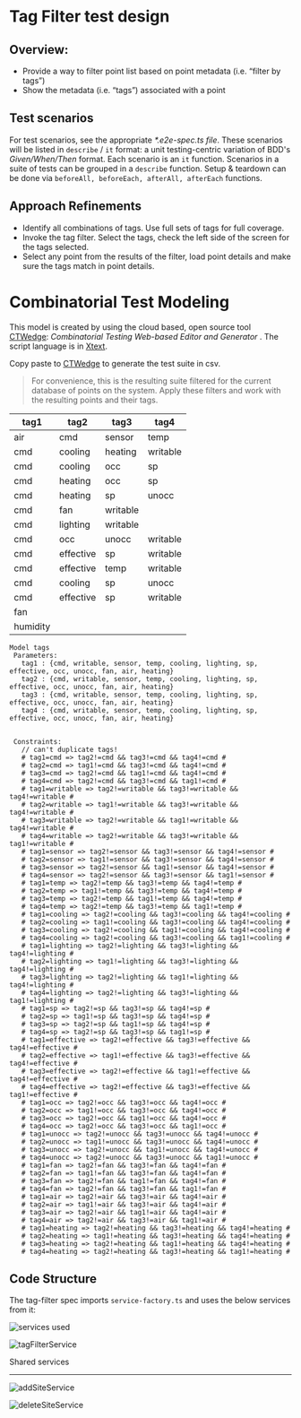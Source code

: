 # Tag Filter test design

## Overview:

* Provide a way to filter point list based on point metadata (i.e. “filter by tags”)
* Show the metadata (i.e. “tags”) associated with a point

## Test scenarios

For test scenarios, see the appropriate *\*.e2e-spec.ts file*.  These scenarios will be listed in `describe` / `it` format: a unit testing-centric variation of BDD's *Given/When/Then* format. Each scenario is an `it` function. Scenarios in a suite of tests can be grouped in a `describe` function. Setup & teardown can be done via `beforeAll, beforeEach, afterAll, afterEach` functions.

## Approach Refinements

* Identify all combinations of tags. Use full sets of tags for full coverage.
* Invoke the tag filter. Select the tags, check the left side of the screen for the tags selected.
* Select any point from the results of the filter, load point details and make sure the tags match in point details.

Combinatorial Test Modeling
===========================

This model is created by using the cloud based, open source tool [CTWedge](http://foselab.unibg.it/ctwedge/): *Combinatorial Testing Web-based Editor and Generator* . The script language is in [Xtext](https://www.eclipse.org/Xtext/).

Copy paste to [CTWedge](http://foselab.unibg.it/ctwedge/) to generate the test suite  in csv.

>For convenience, this is the resulting  suite filtered for the current database of points on the system.
>Apply these filters and work with the resulting points and their tags.

tag1 | tag2 | tag3 | tag4
-----|------|------|-----
air | cmd | sensor | temp
cmd | cooling | heating | writable
cmd | cooling | occ | sp
cmd | heating | occ | sp
cmd  | heating | sp | unocc
cmd | fan | writable |
cmd | lighting | writable |
cmd | occ | unocc | writable
cmd | effective | sp | writable
cmd | effective | temp | writable
cmd  | cooling | sp | unocc
cmd | effective | sp | writable
fan |  |  |
humidity |  |  |

```
Model tags
 Parameters:
   tag1 : {cmd, writable, sensor, temp, cooling, lighting, sp, effective, occ, unocc, fan, air, heating}
   tag2 : {cmd, writable, sensor, temp, cooling, lighting, sp, effective, occ, unocc, fan, air, heating}
   tag3 : {cmd, writable, sensor, temp, cooling, lighting, sp, effective, occ, unocc, fan, air, heating}
   tag4 : {cmd, writable, sensor, temp, cooling, lighting, sp, effective, occ, unocc, fan, air, heating}


 Constraints:
   // can't duplicate tags!
   # tag1=cmd => tag2!=cmd && tag3!=cmd && tag4!=cmd #
   # tag2=cmd => tag1!=cmd && tag3!=cmd && tag4!=cmd #
   # tag3=cmd => tag2!=cmd && tag1!=cmd && tag4!=cmd #
   # tag4=cmd => tag2!=cmd && tag3!=cmd && tag1!=cmd #
   # tag1=writable => tag2!=writable && tag3!=writable && tag4!=writable #
   # tag2=writable => tag1!=writable && tag3!=writable && tag4!=writable #
   # tag3=writable => tag2!=writable && tag1!=writable && tag4!=writable #
   # tag4=writable => tag2!=writable && tag3!=writable && tag1!=writable #
   # tag1=sensor => tag2!=sensor && tag3!=sensor && tag4!=sensor #
   # tag2=sensor => tag1!=sensor && tag3!=sensor && tag4!=sensor #
   # tag3=sensor => tag2!=sensor && tag1!=sensor && tag4!=sensor #
   # tag4=sensor => tag2!=sensor && tag3!=sensor && tag1!=sensor #
   # tag1=temp => tag2!=temp && tag3!=temp && tag4!=temp #
   # tag2=temp => tag1!=temp && tag3!=temp && tag4!=temp #
   # tag3=temp => tag2!=temp && tag1!=temp && tag4!=temp #
   # tag4=temp => tag2!=temp && tag3!=temp && tag1!=temp #
   # tag1=cooling => tag2!=cooling && tag3!=cooling && tag4!=cooling #
   # tag2=cooling => tag1!=cooling && tag3!=cooling && tag4!=cooling #
   # tag3=cooling => tag2!=cooling && tag1!=cooling && tag4!=cooling #
   # tag4=cooling => tag2!=cooling && tag3!=cooling && tag1!=cooling #
   # tag1=lighting => tag2!=lighting && tag3!=lighting && tag4!=lighting #
   # tag2=lighting => tag1!=lighting && tag3!=lighting && tag4!=lighting #
   # tag3=lighting => tag2!=lighting && tag1!=lighting && tag4!=lighting #
   # tag4=lighting => tag2!=lighting && tag3!=lighting && tag1!=lighting #
   # tag1=sp => tag2!=sp && tag3!=sp && tag4!=sp #
   # tag2=sp => tag1!=sp && tag3!=sp && tag4!=sp #
   # tag3=sp => tag2!=sp && tag1!=sp && tag4!=sp #
   # tag4=sp => tag2!=sp && tag3!=sp && tag1!=sp #
   # tag1=effective => tag2!=effective && tag3!=effective && tag4!=effective #
   # tag2=effective => tag1!=effective && tag3!=effective && tag4!=effective #
   # tag3=effective => tag2!=effective && tag1!=effective && tag4!=effective #
   # tag4=effective => tag2!=effective && tag3!=effective && tag1!=effective #
   # tag1=occ => tag2!=occ && tag3!=occ && tag4!=occ #
   # tag2=occ => tag1!=occ && tag3!=occ && tag4!=occ #
   # tag3=occ => tag2!=occ && tag1!=occ && tag4!=occ #
   # tag4=occ => tag2!=occ && tag3!=occ && tag1!=occ #
   # tag1=unocc => tag2!=unocc && tag3!=unocc && tag4!=unocc #
   # tag2=unocc => tag1!=unocc && tag3!=unocc && tag4!=unocc #
   # tag3=unocc => tag2!=unocc && tag1!=unocc && tag4!=unocc #
   # tag4=unocc => tag2!=unocc && tag3!=unocc && tag1!=unocc #
   # tag1=fan => tag2!=fan && tag3!=fan && tag4!=fan #
   # tag2=fan => tag1!=fan && tag3!=fan && tag4!=fan #
   # tag3=fan => tag2!=fan && tag1!=fan && tag4!=fan #
   # tag4=fan => tag2!=fan && tag3!=fan && tag1!=fan #
   # tag1=air => tag2!=air && tag3!=air && tag4!=air #
   # tag2=air => tag1!=air && tag3!=air && tag4!=air #
   # tag3=air => tag2!=air && tag1!=air && tag4!=air #
   # tag4=air => tag2!=air && tag3!=air && tag1!=air #
   # tag1=heating => tag2!=heating && tag3!=heating && tag4!=heating #
   # tag2=heating => tag1!=heating && tag3!=heating && tag4!=heating #
   # tag3=heating => tag2!=heating && tag1!=heating && tag4!=heating #
   # tag4=heating => tag2!=heating && tag3!=heating && tag1!=heating #
```
## Code Structure

The tag-filter spec imports `service-factory.ts` and uses the below services from it:

![services used](./supplementary_files/tag-filter/serviceFactory.PNG)

![tagFilterService](./supplementary_files/tag-filter/tagFilterService.PNG)

Shared services
______________

![addSiteService](./supplementary_files/common/addSiteService.PNG) 

![deleteSiteService](./supplementary_files/common/deleteSiteService.PNG)
